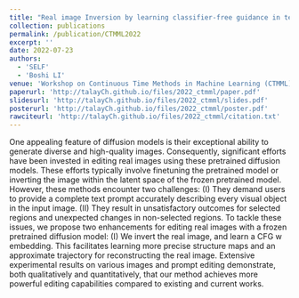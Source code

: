 ```yaml
---
title: "Real image Inversion by learning classifier-free guidance in text-driven diffusion model"
collection: publications
permalink: /publication/CTMML2022
excerpt: ''
date: 2022-07-23
authors:
  - 'SELF'
  - 'Boshi LI'
venue: 'Workshop on Continuous Time Methods in Machine Learning (CTMML) at the 39th International Conference on Machine Learning (ICML)'
paperurl: 'http://talayCh.github.io/files/2022_ctmml/paper.pdf'
slidesurl: 'http://talayCh.github.io/files/2022_ctmml/slides.pdf'
posterurl: 'http://talayCh.github.io/files/2022_ctmml/poster.pdf'
rawciteurl: 'http://talayCh.github.io/files/2022_ctmml/citation.txt'
---
```


One appealing feature of diffusion models is their exceptional ability to generate diverse and high-quality images. Consequently, significant efforts have been invested in editing real images using these pretrained diffusion models. These efforts typically involve finetuning the pretrained model or inverting the image within the latent space of the frozen pretrained model. However, these methods encounter two challenges: (I) They demand users to provide a complete text prompt accurately describing every visual object in the input image. (II) They result in unsatisfactory outcomes for selected regions and unexpected changes in non-selected regions. To tackle these issues, we propose two enhancements for editing real images with a frozen pretrained diffusion model: (I) We invert the real image,
and learn a CFG w embedding. This facilitates learning more precise structure maps and an approximate trajectory for reconstructing the real image. Extensive experimental results on various images and prompt editing demonstrate, both qualitatively and quantitatively, that our method achieves more powerful editing capabilities compared to existing and current works.
